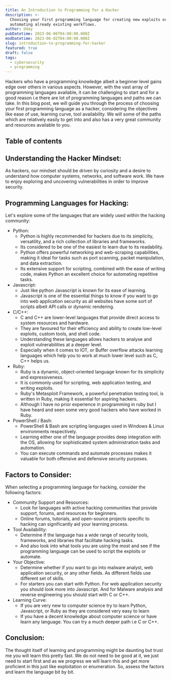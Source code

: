 ```yaml
---
title: An Introduction to Programming for a Hacker
description: >-
  Choosing your first programming language for creating new exploits or
  automating already existing workflows.
author: Uday
pubDatetime: 2023-06-06T04:00:00.000Z
modDatetime: 2023-06-02T04:00:00.000Z
slug: introduction-to-programming-for-hacker
featured: true
draft: false
tags:
  - cybersecurity
  - programming
---
```


Hackers who have a programming knowledge albeit a beginner level gains edge over others in various aspects. However, with the vast array of programming languages available, it can be challenging to start and for a good reason i.e there are lot of programming languages and paths we can take. In this blog post, we will guide you through the process of choosing your first programming language as a hacker, considering the objectives like ease of use, learning curve, tool availability. We will some of the paths which are relatively easily to get into and also has a very great community and resources available to you.

## Table of contents

## Understanding the Hacker Mindset:

As hackers, our mindset should be driven by curiosity and a desire to understand how computer systems, networks, and software work. We have to enjoy exploring and uncovering vulnerabilities in order to improve security.

## Programming Languages for Hacking:

Let's explore some of the languages that are widely used within the hacking community:

* Python:
  * Python is highly recommended for hackers due to its simplicity, versatility, and a rich collection of libraries and frameworks.
  * Its considered to be one of the easiest to learn due to its readability.
  * Python offers powerful networking and web-scraping capabilities, making it ideal for tasks such as port scanning, packet manipulation, and data extraction.
  * Its extensive support for scripting, combined with the ease of writing code, makes Python an excellent choice for automating repetitive tasks.
* Javascript:
  * Just like python Javascript is known for its ease of learning.
  * Javascript is one of the essential things to know if you want to go into web application security as all websites have some sort of scripts albeit API calls or dynamic rendering.
* C/C++:
  * C and C++ are lower-level languages that provide direct access to system resources and hardware.
  * They are favoured for their efficiency and ability to create low-level exploits, custom tools, and shell code.
  * Understanding these languages allows hackers to analyse and exploit vulnerabilities at a deeper level.
  * Especially when it comes to IOT, or Buffer overflow attacks learning languages which help you to work at much lower level such as C, C++ helps us.
* Ruby:
  * Ruby is a dynamic, object-oriented language known for its simplicity and expressiveness.
  * It is commonly used for scripting, web application testing, and writing exploits.
  * Ruby's Metasploit Framework, a powerful penetration testing tool, is written in Ruby, making it essential for aspiring hackers.
  * Although I have no prior experience in programming in ruby but I have heard and seen some very good hackers who have worked in Ruby.
* PowerShell / Bash:
  * PowerShell & Bash are scripting languages used in Windows & Linux environments respectively.
  * Learning either one of the language provides deep integration with the OS, allowing for sophisticated system administration tasks and automation.
  * You can execute commands and automate processes makes it valuable for both offensive and defensive security purposes.

## Factors to Consider:

When selecting a programming language for hacking, consider the following factors:

* Community Support and Resources:
  * Look for languages with active hacking communities that provide support, forums, and resources for beginners.
  * Online forums, tutorials, and open-source projects specific to hacking can significantly aid your learning process.
* Tool Availability:
  * Determine if the language has a wide range of security tools, frameworks, and libraries that facilitate hacking tasks.
  * And also look into what tools you are using the most and see if the programming language can be used to script the exploits or automate.
* Your Objective:
  * Determine whether if you want to go into malware analyst, web application security, or any other fields. As different fields use different set of skills.
  * For starters you can start with Python. For web application security you should look more into Javascript. And for Malware analysis and reverse engineering you should start with C or C++.
* Learning Curve:
  * If you are very new to computer science try to learn Python, Javascript, or Ruby as they are considered very easy to learn
  * If you have a decent knowledge about computer science or have learn any language. You can try a much deeper path i.e C or C++.

## Conclusion:

The thought itself of learning and programming might be daunting but trust me you will learn this pretty fast. We do not need to be good at it, we just need to start first and as we progress we will learn this and get more proficient in this just like exploitation or enumeration. So, assess the factors and learn the language bit by bit.
